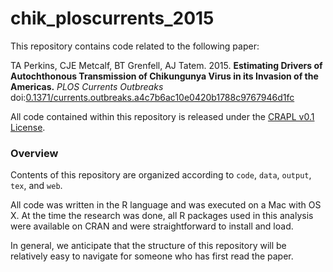 # chik_ploscurrents_2015

This repository contains code related to the following paper:

TA Perkins, CJE Metcalf, BT Grenfell, AJ Tatem. 2015. **Estimating Drivers of Autochthonous Transmission of Chikungunya Virus in its Invasion of the Americas.** *PLOS Currents Outbreaks* doi:[0.1371/currents.outbreaks.a4c7b6ac10e0420b1788c9767946d1fc](http://currents.plos.org/outbreaks/article/estimating-drivers-of-autochthonous-transmission-of-chikungunya-virus-in-its-invasion-of-the-americas/)

All code contained within this repository is released under the [CRAPL v0.1 License](http://matt.might.net/articles/crapl/).

### Overview

Contents of this repository are organized according to `code`, `data`, `output`, `tex`, and `web`.

All code was written in the R language and was executed on a Mac with OS X. At the time the research was done, all R packages used in this analysis were available on CRAN and were straightforward to install and load.

In general, we anticipate that the structure of this repository will be relatively easy to navigate for someone who has first read the paper.